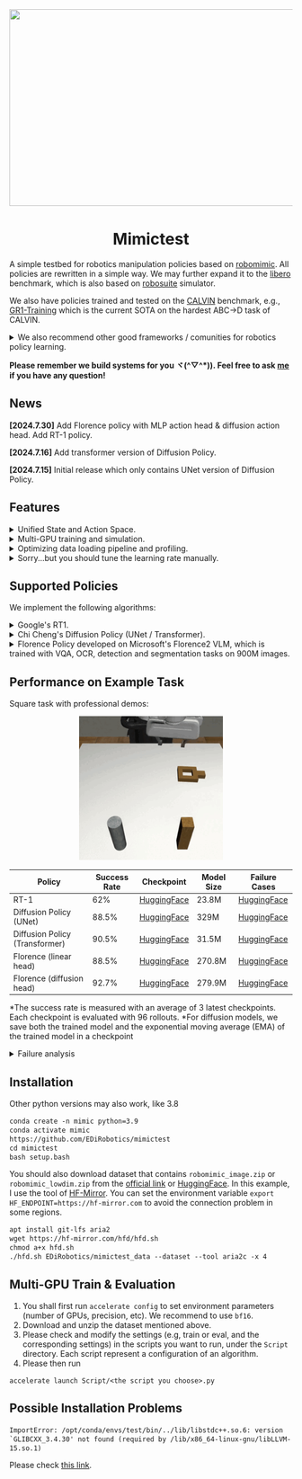 <div align=center><img width = '600' height ='350' src="https://github.com/user-attachments/assets/8d27de3f-bc5d-40b9-b1d1-2129b10a128f"/></div>


<div align="center">
	
# Mimictest

</div>

A simple testbed for robotics manipulation policies based on [robomimic](https://robomimic.github.io/). All policies are rewritten in a simple way. We may further expand it to the [libero](https://github.com/Lifelong-Robot-Learning/LIBERO) benchmark, which is also based on [robosuite](https://github.com/ARISE-Initiative/robosuite) simulator.

We also have policies trained and tested on the [CALVIN](https://github.com/mees/calvin) benchmark, e.g., [GR1-Training](https://github.com/EDiRobotics/GR1-Training) which is the current SOTA on the hardest ABC->D task of CALVIN.

<details>
  <summary> We also recommend other good frameworks / comunities for robotics policy learning. </summary>

- HuggingFace's [LeRobot](https://github.com/huggingface/lerobot), which currently have ACT, Diffusion Policy (only simple pusht task), TDMPC, and VQ-BeT. LeRobot has a nice robotics learning community on this [discord server](https://discord.com/invite/s3KuuzsPFb).

- [CleanDiffuser](https://github.com/CleanDiffuserTeam/CleanDiffuser) which implements multiple diffusion algorithms for imitation learning and reinforcement learning. Our implementation of diffusion algorithms is different from CleanDiffuser, but we thank the help of their team members.

- Dr. Mu Yao organizes a nice robitics learning community for Chinese researchers, see [DeepTimber website](https://gamma.app/public/DeepTimber-Robotics-Innovations-Community-A-Community-for-Multi-m-og0uv8mswl1a3q7?mode=doc) and [知乎](https://zhuanlan.zhihu.com/p/698664022).

</details>

**Please remember we build systems for you ヾ(^▽^*)). Feel free to ask [me](zhuohengli@foxmail.com) if you have any question!**

## News
**[2024.7.30]** Add Florence policy with MLP action head & diffusion action head. Add RT-1 policy.  

**[2024.7.16]** Add transformer version of Diffusion Policy.

**[2024.7.15]** Initial release which only contains UNet version of Diffusion Policy.

## Features

<details>
  <summary> Unified State and Action Space. </summary>

- All policies share the same data pre-processing pipeline and predict actions in 3D Cartesian translation  + [6D rotation](https://zhouyisjtu.github.io/project_rotation/rotation.html) + gripper open/close. The 3D translation can be relative to current gripper position (`abs_mode=False`) or the world coordinate (`abs_mode=True`).

- They perceive `obs_horizon` historical observations, generate `chunk_size` future actions, and execute `test_chunk_size` predicted actions. An example with `obs_horizon=3, chunk_size=4, test_chunk_size=2`:

```
Policy sees: 		|o|o|o|
Policy predicts: 	| | |a|a|a|a|
Policy executes:	| | |a|a|
```

- They use image input from both static and wrist cameras.
</details>

<details>
  <summary> Multi-GPU training and simulation. </summary>

- We achieve multi-GPU / multi-machine training with HuggingFace accelerate.
  
- We achieve parallel simulation with asynchronized environment provided by stable-baseline3. In practice, we train and evaluate the model on multiple GPUs. For each GPU training process, there are several parallel environments running on different CPU.

</details>

<details>
  <summary> Optimizing data loading pipeline and profiling. </summary>

- We implement a simple GPU data prefetching mechanism.

- Image preprocessing are performed on GPU, instead of CPU.

- You can perform detailed profiling of the training pipeline by setting `do_profile=True` and check the trace log with `torch_tb_profiler`. Introduction to the [pytorch profiler](https://pytorch.org/tutorials/intermediate/tensorboard_profiler_tutorial.html).

</details>

<details>
  <summary> Sorry...but you should tune the learning rate manually. </summary>
	
- We try new algorithms here so we are not sure when the algorithm will converge before we run it. Thus, we use a simple constant learning rate schduler with warmup. To get the best performance, you should set the learning rate manually: a high learning rate at the beginning and a lower learning rate at the end.

- Sometimes you need to freeze the visual encoder at the first training stage, and unfreeze the encoder when the loss converges in the first stage. It's can be done by setting `freeze_vision_tower=<True/False>` in the script.

</details>

## Supported Policies

We implement the following algorithms:

<details>
  <summary> Google's RT1. </summary>

- [Original implementation](https://github.com/google-research/robotics_transformer).

- Our implementation supports EfficientNet v1/v2 and you can directly load pretrained weights by torchvision API. Google's implementation only supports EfficientNet v1. 

- You should choose a text encoder in [Sentence Transformers](https://sbert.net/) to generate text embeddings and sent them to RT1.

- Our implementation predicts multiple continuous actions (see above) instead of a single discrete action. We find our setting has better performance.

- **To get better performance, you should freeze the EfficientNet visual encoder in the 1st training stage, and unfreeze it in the 2nd stage.**
</details>

<details>
  <summary> Chi Cheng's Diffusion Policy (UNet / Transformer). </summary>

- [Original implementation]([https://github.com/google-research/robotics_transformer](https://github.com/real-stanford/diffusion_policy)).

- Our architecture is a copy of Chi Cheng's network. We test it in our pipeline and it has the same performance. Note that diffusion policy trains 2 resnet visual encoders for 2 camera views from scratch, so we never freeze the visual encoders.
	
- We also support predict actions in episilon / sample / v-space and other diffusion schedulers. The `DiffusionPolicy` wrapper can easily adapt to different network designs.
</details>

<details>
  <summary> Florence Policy developed on Microsoft's Florence2 VLM, which is trained with VQA, OCR, detection and segmentation tasks on 900M images. </summary>

- We develop the policy on the [pretrained model](https://huggingface.co/microsoft/Florence-2-base).

- Unlike [OpenVLA](https://github.com/openvla/openvla) and [RT2](https://deepmind.google/discover/blog/rt-2-new-model-translates-vision-and-language-into-action/), Florence2 is much smaller with 0.23B (Florence-2-base) or 0.7B (Florence-2-large) parameters.
	
- Unlike [OpenVLA](https://github.com/openvla/openvla) and [RT2](https://deepmind.google/discover/blog/rt-2-new-model-translates-vision-and-language-into-action/) which generate discrete actions, our Florence policy generates continuous actions with a linear action head or a diffusion transformer action head.

- The following figure illustrates the architecture of the Florence policy. We always freeze the DaViT visual encoder of Florence2, which is so good that unfreezing it does not improve the success rate.

<div align=center>
	<img width = '500' height ='350' src = "https://github.com/user-attachments/assets/54a236d1-492b-49fd-ab5f-59e53e88d259"/></div>
<div align="center">
<div align=center>
	Original Florence2 Network</div>
<div align="center">

<div align=center>
	<img width = '500' height ='350' src = "https://github.com/user-attachments/assets/cde63327-cc1c-4b12-8ef1-40f3ed21d26d"/></div>
<div align="center">
<div align=center>
	Florence policy with a linear action head</div>
<div align="center">

<div align=center>
	<img width = '550' height ='350' src = "https://github.com/user-attachments/assets/7ab7a387-e223-4dcd-947b-d3dadb03794f"/></div>
<div align="center">
<div align=center>
	Florence policy with a diffusion transformer action head</div>
<div align="center">

</details>

## Performance on Example Task

Square task with professional demos:

<div align=center><img src ="README_md_files/ee649200-4e85-11ef-b431-ef7e324e13ae.jpeg?v=1"/></div>

<div align="center">
	
| Policy | Success Rate | Checkpoint | Model Size | Failure Cases |
|--|--|--|--|--|
| RT-1 | 62% | [HuggingFace](https://huggingface.co/EDiRobotics/Mimictest_logs/blob/main/RT1_square/RT1.pth) | 23.8M | [HuggingFace](https://huggingface.co/EDiRobotics/Mimictest_logs/tree/main/RT1_square) | 
| Diffusion Policy (UNet) | 88.5% | [HuggingFace](https://huggingface.co/EDiRobotics/Mimictest_logs/blob/main/unet_square/unet.pth) | 329M | [HuggingFace](https://huggingface.co/EDiRobotics/Mimictest_logs/blob/main/unet_square) |
| Diffusion Policy (Transformer) | 90.5% | [HuggingFace](https://huggingface.co/EDiRobotics/Mimictest_logs/blob/main/DiffusionTransformer_square/DiffusionTransformer.pth) | 31.5M | [HuggingFace](https://huggingface.co/EDiRobotics/Mimictest_logs/blob/main/DiffusionTransformer_square) |
| Florence (linear head) | 88.5% | [HuggingFace](https://huggingface.co/EDiRobotics/Mimictest_logs/blob/main/florence_square/florence.pth) | 270.8M | [HuggingFace](https://huggingface.co/EDiRobotics/Mimictest_logs/blob/main/florence_square) |
| Florence (diffusion head) | 92.7% | [HuggingFace](https://huggingface.co/EDiRobotics/Mimictest_logs/blob/main/florence_octo_square/florence_octo.pth) | 279.9M | [HuggingFace](https://huggingface.co/EDiRobotics/Mimictest_logs/blob/main/florence_octo_square) |

</div>

*The success rate is measured with an average of 3 latest checkpoints. Each checkpoint is evaluated with 96 rollouts.
*For diffusion models, we save both the trained model and the exponential moving average (EMA) of the trained model in a checkpoint

<details>
  <summary> Failure analysis </summary>

- RT-1:
	- Failure to grasp an object after picking it up and the object falls: 1
 	- Pause before picking the object: 6
	- Pause before inserting object into the target: 2
 	- It thought the gripper picked up the object, but actually not: 3
  	- When inserting the object into target, the object gets stuck halfway through, and the policy doesn't know how to fix it: 1
- Diffusion Policy (UNet):
  	- Failure to grasp an object after picking it up and the object falls: 2
	- Pause before picking the object: 2
   	- It thought the gripper picked up the object, but actually not: 1
	- When inserting the object into target, the object gets stuck halfway through, and the policy doesn't know how to fix it: 3
 	- It successfylly inserts the object into target but suddenly lifts and throws the object away: 1
- Diffusion Policy (Transformer):
	- Pause before picking the object: 1 (In the third-person view, objects are obscured by the gripper)
  	- It thought the gripper picked up the object, but actually not: 1
	- Pause before inserting object into the target: 2
 - Florence (linear head):
   	- Failure to grasp an object after picking it up and the object falls: 1
	- Pause before picking the object: 6
	- Pause before inserting object into the target: 5
	- It thought the gripper picked up the object, but actually not: 1
 	- It successfylly inserts the object into target but suddenly lifts and throws the object away: 1
  - Florence (diffusion transformer head):
	- Failure to grasp an object after picking it up and the object falls: 6
	- Pause before picking the object: 4
	- Pause before inserting object into the target: 2
	- When inserting the object into target, the object gets stuck halfway through, and the policy doesn't know how to fix it: 2
   	- When inserting the object into target, the object falls halfway through, and the policy doesn't know how to fix it: 1

</details>

## Installation

Other python versions may also work, like 3.8

```
conda create -n mimic python=3.9
conda activate mimic
https://github.com/EDiRobotics/mimictest
cd mimictest
bash setup.bash
```

You should also download dataset that contains `robomimic_image.zip` or `robomimic_lowdim.zip` from the [official link](https://diffusion-policy.cs.columbia.edu/data/training/) or [HuggingFace](https://huggingface.co/datasets/EDiRobotics/mimictest_data). In this example, I use the tool of [HF-Mirror](https://hf-mirror.com/). You can set the environment variable `export HF_ENDPOINT=https://hf-mirror.com` to avoid the connection problem in some regions.
```
apt install git-lfs aria2
wget https://hf-mirror.com/hfd/hfd.sh
chmod a+x hfd.sh
./hfd.sh EDiRobotics/mimictest_data --dataset --tool aria2c -x 4
```

## Multi-GPU Train & Evaluation
1. You shall first run `accelerate config` to set environment parameters (number of GPUs, precision, etc). We recommend to use `bf16`.
2. Download and unzip the dataset mentioned above.
3. Please check and modify the settings (e.g, train or eval, and the corresponding settings) in the scripts you want to run, under the `Script` directory. Each script represent a configuration of an algorithm.
4. Please then run
```
accelerate launch Script/<the script you choose>.py
```

## Possible Installation Problems

[](https://github.com/StarCycle/ParallelRobomimic#possible-problems)

```
ImportError: /opt/conda/envs/test/bin/../lib/libstdc++.so.6: version `GLIBCXX_3.4.30' not found (required by /lib/x86_64-linux-gnu/libLLVM-15.so.1)
```

Please check [this link](https://stackoverflow.com/questions/72540359/glibcxx-3-4-30-not-found-for-librosa-in-conda-virtual-environment-after-tryin).
